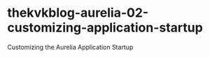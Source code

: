 # thekvkblog-aurelia-02-customizing-application-startup
Customizing the Aurelia Application Startup
